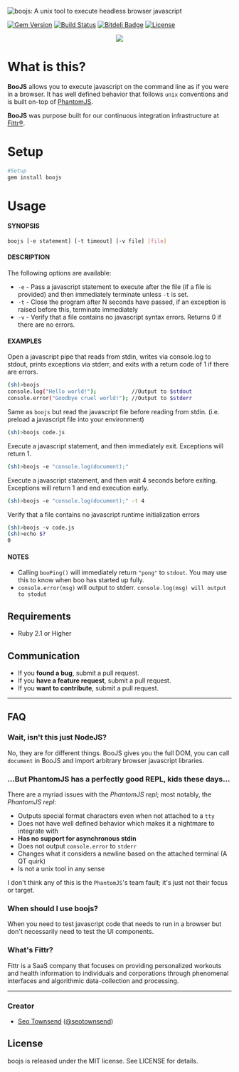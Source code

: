 ![boojs: A unix tool to execute headless browser javascript](https://raw.githubusercontent.com/sotownsend/boojs/master/logo.png)

[![Gem Version](https://badge.fury.io/rb/boojs.svg)](http://badge.fury.io/rb/boojs)
[![Build Status](https://travis-ci.org/sotownsend/BooJS.svg?branch=master)](https://travis-ci.org/sotownsend/boojs)
[![Bitdeli Badge](https://d2weczhvl823v0.cloudfront.net/sotownsend/BooJS/trend.png)](https://bitdeli.com/free "Bitdeli Badge")
[![License](http://img.shields.io/badge/license-MIT-green.svg?style=flat)](https://github.com/sotownsend/BooJS/blob/master/LICENSE)

<p align="center">
  <img src="https://raw.githubusercontent.com/sotownsend/boojs/master/usage.gif" />
</p>

# What is this?
**BooJS** allows you to execute javascript on the command line as if you were in a browser. It has well defined behavior that follows `unix` conventions and is built on-top of [PhantomJS](http://phantomjs.org/).

**BooJS** was purpose built for our continuous integration infrastructure at [Fittr®](http://www.fittr.com).

# Setup
```sh
#Setup
gem install boojs
```

# Usage
#### SYNOPSIS
```sh
boojs [-e statement] [-t timeout] [-v file] [file]
```

#### DESCRIPTION
The following options are available:
 * `-e` - Pass a javascript statement to execute after the file (if a file is provided) and then immediately terminate unless `-t` is set.
 * `-t` - Close the program after N seconds have passed, if an exception is raised before this, terminate immediately
 * `-v` - Verify that a file contains no javascript syntax errors. Returns 0 if there are no errors.

#### EXAMPLES
Open a javascript pipe that reads from stdin, writes via console.log to stdout, prints exceptions via stderr, and exits with a return code of 1 if there are errors.
```sh
(sh)>boojs
console.log("Hello world!");           //Output to $stdout
console.error("Goodbye cruel world!"); //Output to $stderr
```

Same as `boojs` but read the javascript file before reading from stdin.  (i.e. preload a javascript file into your environment)
```sh
(sh)>boojs code.js
```

Execute a javascript statement, and then immediately exit. Exceptions will return 1.
```sh
(sh)>boojs -e "console.log(document);"
```

Execute a javascript statement, and then wait 4 seconds before exiting. Exceptions will return 1 and end execution early.
```sh
(sh)>boojs -e "console.log(document);" -t 4
```

Verify that a file contains no javascript runtime initialization errors
```sh
(sh)>boojs -v code.js
(sh)>echo $?
0
```

#### NOTES
  * Calling `booPing()` will immediately return `"pong"` to `stdout`. You may use this to know when boo has started up fully.
  * `console.error(msg)` will output to stderr.  `console.log(msg) will output to stodut`

## Requirements

- Ruby 2.1 or Higher

## Communication

- If you **found a bug**, submit a pull request.
- If you **have a feature request**, submit a pull request.
- If you **want to contribute**, submit a pull request.

---

## FAQ

### Wait, isn't this just NodeJS?
No, they are for different things. BooJS gives you the full DOM, you can call `document` in BooJS and import arbitrary browser javascript libraries.

### ...But PhantomJS has a perfectly good REPL, kids these days...
There are a myriad issues with the *PhantomJS repl*; most notably, the *PhantomJS repl*:
  * Outputs special format characters even when not attached to a `tty`
  * Does not have well defined behavior which makes it a nightmare to integrate with
  * **Has no support for asynchronous stdin**
  * Does not output `console.error` to `stderr`
  * Changes what it considers a newline based on the attached terminal (A QT quirk)
  * Is not a unix tool in any sense

I don't think any of this is the `PhantomJS`'s team fault; it's just not their focus or target.

### When should I use boojs?

When you need to test javascript code that needs to run in a browser but don't necessarily need to test the UI components.

### What's Fittr?

Fittr is a SaaS company that focuses on providing personalized workouts and health information to individuals and corporations through phenomenal interfaces and algorithmic data-collection and processing.

* * *

### Creator

- [Seo Townsend](http://github.com/sotownsend) ([@seotownsend](https://twitter.com/seotownsend))

## License

boojs is released under the MIT license. See LICENSE for details.
